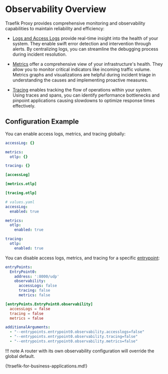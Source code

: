 # Observability Overview

Traefik Proxy provides comprehensive monitoring and observability capabilities to maintain reliability and efficiency:

- [Logs and Access Logs](./logs-and-access-logs.md) provide real-time insight into the health of your system. They enable swift error detection and intervention through alerts. By centralizing logs, you can streamline the debugging process during incident resolution.

- [Metrics](./metrics.md) offer a comprehensive view of your infrastructure's health. They allow you to monitor critical indicators like incoming traffic volume. Metrics graphs and visualizations are helpful during incident triage in understanding the causes and implementing proactive measures.

- [Tracing](./tracing.md) enables tracking the flow of operations within your system. Using traces and spans, you can identify performance bottlenecks and pinpoint applications causing slowdowns to optimize response times effectively.

## Configuration Example

You can enable access logs, metrics, and tracing globally:

```yaml tab="Structured (YAML)"
accessLog: {}

metrics:
  otlp: {}

tracing: {}
```

```toml tab="Structured (TOML)"
[accessLog]

[metrics.otlp]

[tracing.otlp]
```

```yaml tab="Helm Chart Values"
# values.yaml
accessLog:
  enabled: true

metrics:
  otlp:
    enabled: true

tracing:
  otlp:
    enabled: true
```

You can disable access logs, metrics, and tracing for a specific [entrypoint](../reference/install-configuration/entrypoints.md):

```yaml tab="Structured (YAML)"
entryPoints:
  EntryPoint0:
    address: ':8000/udp'
    observability:
      accessLogs: false
      tracing: false
      metrics: false
```

```toml tab="Structured (TOML)"
[entryPoints.EntryPoint0.observability]
  accessLogs = false
  tracing = false
  metrics = false
```

```yaml tab="Helm Chart Values"
additionalArguments:
  - "--entrypoints.entrypoint0.observability.accesslogs=false"
  - "--entrypoints.entrypoint0.observability.tracing=false"
  - "--entrypoints.entrypoint0.observability.metrics=false"
```

!!! note
    A router with its own observability configuration will override the global default.

{!traefik-for-business-applications.md!}
